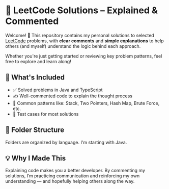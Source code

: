 # 🧠 LeetCode Solutions – Explained & Commented

Welcome! 👋 This repository contains my personal solutions to selected [LeetCode](https://leetcode.com/) problems, with **clear comments** and **simple explanations** to help others (and myself) understand the logic behind each approach.

Whether you're just getting started or reviewing key problem patterns, feel free to explore and learn along!

## 📌 What's Included

- ✅ Solved problems in Java and TypeScript
- ✍️ Well-commented code to explain the thought process
- 🔁 Common patterns like: Stack, Two Pointers, Hash Map, Brute Force, etc.
- 🧪 Test cases for most solutions

## 🧱 Folder Structure

Folders are organized by language. I'm starting with Java. 

## 💡 Why I Made This

Explaining code makes you a better developer. By commenting my solutions, I’m practicing communication and reinforcing my own understanding — and hopefully helping others along the way.